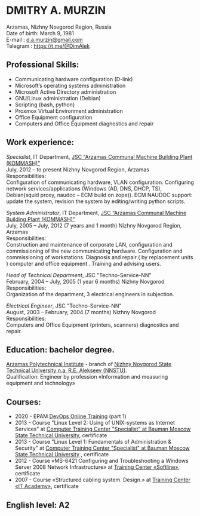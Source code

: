 # **DMITRY A. MURZIN**

Arzamas, Nizhny Novgorod Region, Russia  
Date of birth: March 9, 1981  
E-mail : <d.a.murzin@gmail.com>  
Telegram : <https://t.me/@DimAlek>  

## **Professional Skills:**

* Сommunicating hardware сonfiguration (D-link)
* Microsoft’s operating systems administration
* Microsoft Active Directory administration
* GNU/Linux administration (Debian)
* Scripting (bash, python)
* Proxmox Virtual Environment administration
* Office Equipment configuration
* Computers and Office Equipment diagnostics and repair

## **Work experience:**

*Specialist*, IT Department, [JSC “Arzamas Communal Machine Building Plant (KOMMASH)”][1]  
July, 2012  – to present Nizhny Novgorod Region, Arzamas  
   Responsibilities:  
   Configuration of communicating hardware, VLAN configuration. Configuring network services/applications (Windows (AD, DNS, DHCP, TS), Debian(squid proxy, naudoc – ECM build on zope)). ECM NAUDOC support: update the system, revision the system by editing/writing python scripts.

*System Administrator*, IT Department, [JSC “Arzamas Communal Machine Building Plant (KOMMASH)”][1]  
July, 2005 – July, 2012 (7 years and 1 month) Nizhny Novgorod Region, Arzamas  
   Responsibilities:  
   Construction and maintenance of corporate LAN, configuration and commissioning of the new communicating hardware. Configuration and commissioning of workstations. Diagnosis and repair ( by replacement units ) computer and office equipment . Training and advising users.

*Head of Technical Department*, JSC "Techno-Service-NN"  
February, 2004 – July, 2005 (1 year 6 months) Nizhny Novgorod  
   Responsibilities:  
   Organization of the department, 3 electrical engineers in subjection.

*Electrical Engineer*, JSC "Techno-Service-NN"  
August, 2003 – February, 2004 (7 months) Nizhny Novgorod  
   Responsibilities:  
   Computers and Office Equipment (printers, scanners) diagnostics and repair.

## **Education:** bachelor degree.

[Arzamas Polytechnical Institute](http://www.apingtu.edu.ru/) - branch of [Nizhny Novgorod State Technical University n.a. R.E. Alekseev (NNSTU)](http://en.nntu.ru/).  
Qualification: Engineer by profession «Information and measuring equipment and technology»

## **Courses:**

* 2020 - EPAM [DevOps Online Training](https://training.by/#!/Training/2440?lang=ru) (part 1)
* 2013  - Course "Linux Level 2: Using of UNIX-systems as Internet Services" at [Computer Training Center "Specialist" at Bauman Moscow State Technical University][2], certificate
* 2013 - Course "Linux Level 1: Fundamentals of Administration & Security" at [Computer Training Center "Specialist" at Bauman Moscow State Technical University][2] , certificate
* 2012 - Course «MS-6421 Configuring and Troubleshooting a Windows Server 2008 Network Infrastructure» at [Training Center «Softline»](http://edu.softline.ru/), certificate
* 2007 - Course «Structured cabling system. Design.» at [Training Center «IT Academy»](http://www.academy.it.ru/), certificate

## **English level:** A2

[1]:http://www.kommash.ru/
[2]:http://www.specialist.ru/

